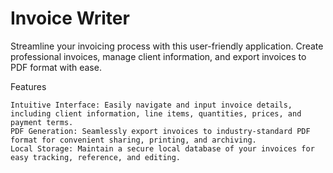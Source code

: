# Invoice Writer

Streamline your invoicing process with this user-friendly application. Create professional invoices, manage client information, and export invoices to PDF format with ease.

Features

    Intuitive Interface: Easily navigate and input invoice details, including client information, line items, quantities, prices, and payment terms.
    PDF Generation: Seamlessly export invoices to industry-standard PDF format for convenient sharing, printing, and archiving.
    Local Storage: Maintain a secure local database of your invoices for easy tracking, reference, and editing.
